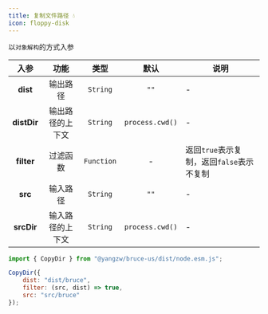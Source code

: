 ```yaml
---
title: 复制文件路径 💧
icon: floppy-disk
---
```


以`对象解构`的方式入参

入参|功能|类型|默认|说明
:-:|:-:|:-:|:-:|-
**dist**|输出路径|`String`|`""`|-
**distDir**|输出路径的上下文|`String`|`process.cwd()`|-
**filter**|过滤函数|`Function`|-|返回`true`表示复制，返回`false`表示不复制
**src**|输入路径|`String`|`""`|-
**srcDir**|输入路径的上下文|`String`|`process.cwd()`|-

```js
import { CopyDir } from "@yangzw/bruce-us/dist/node.esm.js";

CopyDir({
	dist: "dist/bruce",
	filter: (src, dist) => true,
	src: "src/bruce"
});
```